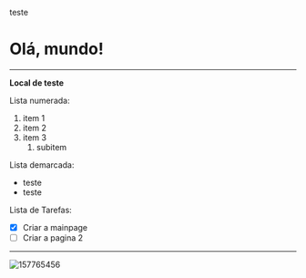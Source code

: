  teste
 # Olá, mundo!
---
**Local  de teste**

Lista numerada:
1. item 1
1. item 2
1. item 3
   1. subitem

Lista demarcada:
 * teste
 * teste 

Lista de Tarefas:
- [x] Criar a mainpage
- [ ] Criar a pagina 2
---
![157765456](https://github.com/user-attachments/assets/48d20bb3-4ff9-45d2-88c8-17fd3aaf9699)
